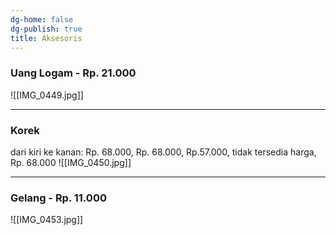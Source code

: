 ```yaml
---
dg-home: false
dg-publish: true
title: Aksesoris
---
```

### Uang Logam - Rp. 21.000
![[IMG_0449.jpg]]
***
### Korek
dari kiri ke kanan: Rp. 68.000, Rp. 68.000, Rp.57.000, tidak tersedia harga, Rp. 68.000
![[IMG_0450.jpg]]
***
### Gelang - Rp. 11.000
![[IMG_0453.jpg]]
